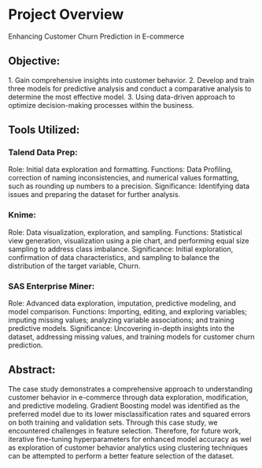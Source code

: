 <h1>Project Overview</h1>
Enhancing Customer Churn Prediction in E-commerce

<h2>Objective:</h2>
1. Gain comprehensive insights into customer behavior.                    
2. Develop and train three models for predictive analysis and conduct a comparative analysis to determine the most effective model.         
3. Using data-driven approach to optimize decision-making processes within the business.  

<h2>Tools Utilized:</h2>

<h3>Talend Data Prep:</h3>
Role: Initial data exploration and formatting.  
Functions: Data Profiling, correction of naming inconsistencies, and numerical values formatting, such as rounding up numbers to a precision.   
Significance: Identifying data issues and preparing the dataset for further analysis.  

<h3>Knime:</h3>
Role: Data visualization, exploration, and sampling.  
Functions: Statistical view generation, visualization using a pie chart, and performing equal size sampling to address class imbalance.  
Significance: Initial exploration, confirmation of data characteristics, and sampling to balance the distribution of the target variable, Churn.  

<h3>SAS Enterprise Miner:</h3>
Role: Advanced data exploration, imputation, predictive modeling, and model comparison.  
Functions: Importing, editing, and exploring variables; imputing missing values; analyzing variable associations; and training predictive models.  
Significance: Uncovering in-depth insights into the dataset, addressing missing values, and training models for customer churn prediction.  

<h2>Abstract:</h2>
The case study demonstrates a comprehensive approach to understanding customer behavior in e-commerce through data exploration, modification, and predictive modeling. Gradient Boosting model was identified as the preferred model due to its lower misclassification rates and squared errors on both training and validation sets. Through this case study, we encountered challenges in feature selection. Therefore, for future work, iterative fine-tuning hyperparameters for enhanced model accuracy as wel as exploration of customer behavior analytics using clustering techniques can be attempted to perform a better feature selection of the dataset.
